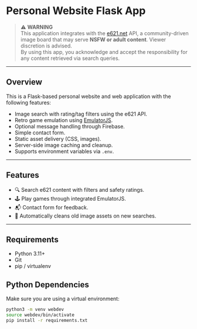 # Personal Website Flask App

> ⚠️ **WARNING**  
> This application integrates with the [e621.net](https://e621.net) API, a community-driven image board that may serve **NSFW or adult content**. Viewer discretion is advised.  
> By using this app, you acknowledge and accept the responsibility for any content retrieved via search queries.

---

## Overview

This is a Flask-based personal website and web application with the following features:

- Image search with rating/tag filters using the e621 API.
- Retro game emulation using [EmulatorJS](https://github.com/EmulatorJS/EmulatorJS).
- Optional message handling through Firebase.
- Simple contact form.
- Static asset delivery (CSS, images).
- Server-side image caching and cleanup.
- Supports environment variables via `.env`.

---

## Features

- 🔍 Search e621 content with filters and safety ratings.
- 🕹️ Play games through integrated EmulatorJS.
- 📬 Contact form for feedback.
- 🧼 Automatically cleans old image assets on new searches.

---

## Requirements

- Python 3.11+
- Git
- pip / virtualenv

## Python Dependencies

Make sure you are using a virtual environment:

```bash
python3 -m venv webdev
source webdev/bin/activate
pip install -r requirements.txt


